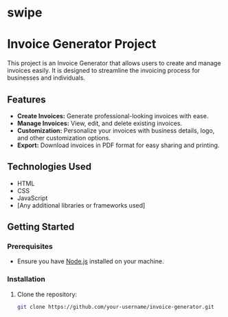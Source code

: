 # swipe
# Invoice Generator Project

This project is an Invoice Generator that allows users to create and manage invoices easily. It is designed to streamline the invoicing process for businesses and individuals.

## Features

- **Create Invoices:** Generate professional-looking invoices with ease.
- **Manage Invoices:** View, edit, and delete existing invoices.
- **Customization:** Personalize your invoices with business details, logo, and other customization options.
- **Export:** Download invoices in PDF format for easy sharing and printing.

## Technologies Used

- HTML
- CSS
- JavaScript
- [Any additional libraries or frameworks used]

## Getting Started

### Prerequisites

- Ensure you have [Node.js](https://nodejs.org/) installed on your machine.

### Installation

1. Clone the repository:

   ```bash
   git clone https://github.com/your-username/invoice-generator.git

